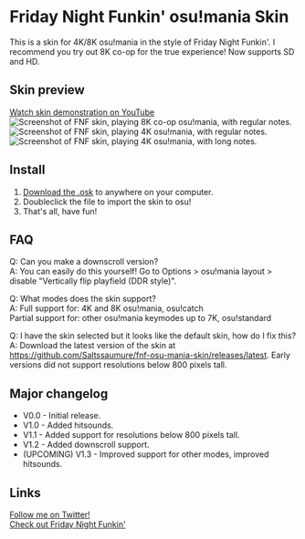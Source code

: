 # Friday Night Funkin' osu!mania Skin
This is a skin for 4K/8K osu!mania in the style of Friday Night Funkin'. I recommend you try out 8K co-op for the true experience! Now supports SD and HD.

## Skin preview
[Watch skin demonstration on YouTube](https://www.youtube.com/watch?v=hh8kt3sCxoY)  
![Screenshot of FNF skin, playing 8K co-op osu!mania, with regular notes.](https://github.com/Saltssaumure/fnf-osu-mania-skin/blob/master/screenshots/8k%20notes.jpg?raw=true)
![Screenshot of FNF skin, playing 4K osu!mania, with regular notes.](https://raw.githubusercontent.com/Saltssaumure/fnf-osu-mania-skin/master/screenshots/4k%20notes.jpg)
![Screenshot of FNF skin, playing 4K osu!mania, with long notes.](https://raw.githubusercontent.com/Saltssaumure/fnf-osu-mania-skin/master/screenshots/4k%20long%20notes.jpg)

## Install
1. [Download the .osk](https://github.com/Saltssaumure/fnf-osu-mania-skin/releases/download/v1.2/Friday.Night.Funkin.osk) to anywhere on your computer.
2. Doubleclick the file to import the skin to osu!
3. That's all, have fun!

## FAQ
Q: Can you make a downscroll version?  
A: You can easily do this yourself! Go to Options > osu!mania layout > disable "Vertically flip playfield (DDR style)".

Q: What modes does the skin support?  
A: Full support for: 4K and 8K osu!mania, osu!catch  
   Partial support for: other osu!mania keymodes up to 7K, osu!standard 

Q: I have the skin selected but it looks like the default skin, how do I fix this?  
A: Download the latest version of the skin at https://github.com/Saltssaumure/fnf-osu-mania-skin/releases/latest. Early versions did not support resolutions below 800 pixels tall.

## Major changelog
- V0.0 - Initial release.
- V1.0 - Added hitsounds.
- V1.1 - Added support for resolutions below 800 pixels tall.
- V1.2 - Added downscroll support.
- (UPCOMING) V1.3 - Improved support for other modes, improved hitsounds. 

## Links
[Follow me on Twitter!](https://twitter.com/Saltssaumure)  
[Check out Friday Night Funkin'](https://ninja-muffin24.itch.io/funkin)

